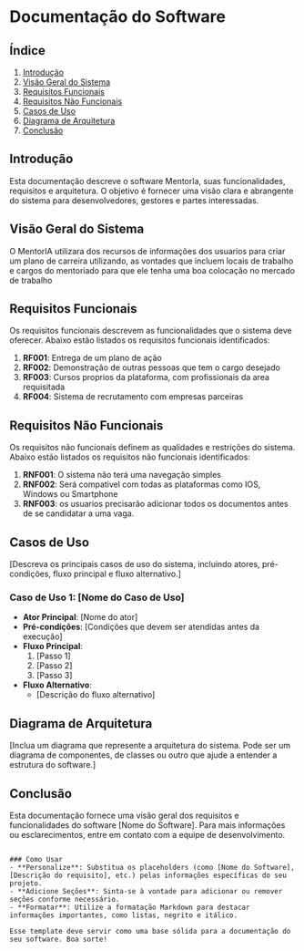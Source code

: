 # Documentação do Software

## Índice
1. [Introdução](#introdução)
2. [Visão Geral do Sistema](#visão-geral-do-sistema)
3. [Requisitos Funcionais](#requisitos-funcionais)
4. [Requisitos Não Funcionais](#requisitos-não-funcionais)
5. [Casos de Uso](#casos-de-uso)
6. [Diagrama de Arquitetura](#diagrama-de-arquitetura)
7. [Conclusão](#conclusão)

## Introdução
Esta documentação descreve o software MentorIa, suas funcionalidades, requisitos e arquitetura. O objetivo é fornecer uma visão clara e abrangente do sistema para desenvolvedores, gestores e partes interessadas.

## Visão Geral do Sistema
O MentorIA utilizara dos recursos de informações dos usuarios para criar um plano de carreira utilizando, as vontades que incluem locais de trabalho e cargos do mentoriado para que ele tenha uma boa colocação no mercado de trabalho

## Requisitos Funcionais
Os requisitos funcionais descrevem as funcionalidades que o sistema deve oferecer. Abaixo estão listados os requisitos funcionais identificados:

1. **RF001**: Entrega de um plano de ação
2. **RF002**: Demonstração de outras pessoas que tem o cargo desejado
3. **RF003**: Cursos proprios da plataforma, com profissionais da area requisitada
4. **RF004**: Sistema de recrutamento com empresas parceiras

## Requisitos Não Funcionais
Os requisitos não funcionais definem as qualidades e restrições do sistema. Abaixo estão listados os requisitos não funcionais identificados:

1. **RNF001**: O sistema não terá uma navegação simples
2. **RNF002**: Será compativel com todas as plataformas como IOS, Windows ou Smartphone
3. **RNF003**: os usuarios precisarão adicionar todos os documentos antes de se candidatar a uma vaga.


## Casos de Uso
[Descreva os principais casos de uso do sistema, incluindo atores, pré-condições, fluxo principal e fluxo alternativo.]

### Caso de Uso 1: [Nome do Caso de Uso]
- **Ator Principal**: [Nome do ator]
- **Pré-condições**: [Condições que devem ser atendidas antes da execução]
- **Fluxo Principal**:
  1. [Passo 1]
  2. [Passo 2]
  3. [Passo 3]
- **Fluxo Alternativo**:
  - [Descrição do fluxo alternativo]

## Diagrama de Arquitetura
[Inclua um diagrama que represente a arquitetura do sistema. Pode ser um diagrama de componentes, de classes ou outro que ajude a entender a estrutura do software.]

## Conclusão
Esta documentação fornece uma visão geral dos requisitos e funcionalidades do software [Nome do Software]. Para mais informações ou esclarecimentos, entre em contato com a equipe de desenvolvimento.

```

### Como Usar
- **Personalize**: Substitua os placeholders (como [Nome do Software], [Descrição do requisito], etc.) pelas informações específicas do seu projeto.
- **Adicione Seções**: Sinta-se à vontade para adicionar ou remover seções conforme necessário.
- **Formatar**: Utilize a formatação Markdown para destacar informações importantes, como listas, negrito e itálico.

Esse template deve servir como uma base sólida para a documentação do seu software. Boa sorte!